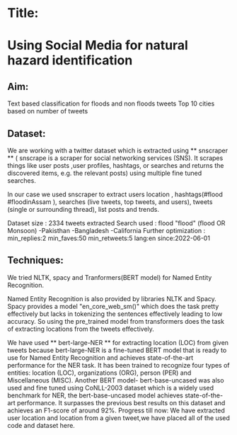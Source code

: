 # Title:
# Using Social Media for natural hazard identification

## Aim: 

Text based classification for floods and non floods tweets
Top 10 cities based on number of tweets

## Dataset:

We are working with a twitter dataset which is extracted using ** snscraper ** ( snscrape is a scraper for social networking services (SNS). It scrapes things like user posts ,user profiles, hashtags, or searches and returns the discovered items, e.g. the relevant posts) using multiple fine tuned searches.

In our case we used snscraper to extract users location , hashtags(#flood #floodinAssam ), searches (live tweets, top tweets, and users), tweets (single or surrounding thread), list posts and trends.

Dataset size : 2334 tweets extracted
Search used : flood  "flood" (flood OR Monsoon) -Pakisthan -Bangladesh -California
Further optimization : min_replies:2 min_faves:50 min_retweets:5 lang:en since:2022-06-01

## Techniques:
We tried NLTK, spacy and Tranformers(BERT model)  for Named Entity Recognition.

Named Entity Recognition is also provided by libraries NLTK and Spacy. Spacy provides a model "en_core_web_sm()" which does the task pretty effectively but lacks in tokenizing the sentences effectively leading to low accuracy. So using the pre_trained model from transformers does the task of extracting locations from the tweets effectively. 

We have used ** bert-large-NER ** for extracting location (LOC) from given tweets because bert-large-NER is a fine-tuned BERT model that is ready to use for Named Entity Recognition and achieves state-of-the-art performance for the NER task. It has been trained to recognize four types of entities: location (LOC), organizations (ORG), person (PER) and Miscellaneous (MISC).
Another BERT model- bert-base-uncased was also used and fine tuned using CoNLL-2003 dataset which is a widely used benchmark for NER, the bert-base-uncased model achieves state-of-the-art performance. It surpasses the previous best results on this dataset and achieves an F1-score of around 92%.
Progress till now:
We have extracted user location and location from a given tweet,we have placed all of the used code and dataset here.

